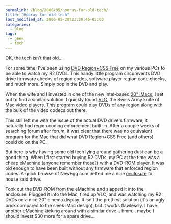 ```yaml
---
permalink: /blog/2006/05/hooray-for-old-tech/
title: "Hooray for old tech"
last_modified_at: 2006-05-30T23:20:46-05:00
categories:
  - Blog
tags:
  - geek
  - tech
---
```


OK, the tech isn't that old...

For some time, I've been using [DVD Region+CSS Free](http://www.dvdidle.com/dvd-region-free.htm) on my various PCs to be
able to watch my R2 DVDs. This handy little program circumvents DVD drive firmware checks of region codes, software
player region code checks, and much more. Simply pop in the DVD and play.

When the wife and I invested in one of the new Intel-based [20" iMacs](http://www.apple.com/imac/), I set out to find a
similar solution. I quickly found [VLC](http://www.videolan.org/), the Swiss Army knife of Mac video players. This
program could play DVDs of any region along with the bulk of the video codecs out there.

This still left me with the issue of the actual DVD drive's firmware; it naturally had region coding enforcement
built-in. After a couple weeks of searching forum after forum, it was clear that there was no equivalent program for the
Mac that did what DVD Region+CSS Free (and others) could do on the PC.

But here is why having some old tech lying around gathering dust can be a good thing. When I first started buying R2
DVDs, my PC at the time was a cheap eMachine (anyone remember those?) with a DVD-ROM player. It was old enough to have
been built without any firmware that enforced region codes. A quick browse of NewEgg.com netted me a nice
[enclosure](http://www.newegg.com/Product/Product.asp?Item=N82E16817145342) to house said drive.

Took out the DVD-ROM from the eMachine and slapped it into the enclosure. Plugged it into the Mac, fired up VLC, and was
watching my R2 DVDs on a nice 20" cinema display. It isn't the prettiest solution (it's an ugly brick compared to the
sleek iMac design), but it works flawlessly. I have another eMachine kicking around with a similar drive... hmm... maybe
I should invest $30 more for a spare drive...